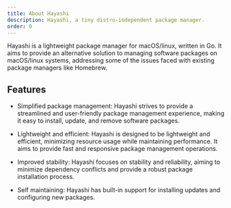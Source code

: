 ```yaml
---
title: About Hayashi
description: Hayashi, a tiny distro-independent package manager.
order: 0
---
```


Hayashi is a lightweight package manager for macOS/linux, written in Go. It aims to
provide an alternative solution to managing software packages on macOS/linux systems,
addressing some of the issues faced with existing package managers like
Homebrew.

## Features

-   Simplified package management: Hayashi strives to provide a streamlined and
    user-friendly package management experience, making it easy to install,
    update, and remove software packages.

-   Lightweight and efficient: Hayashi is designed to be lightweight and
    efficient, minimizing resource usage while maintaining performance. It aims
    to provide fast and responsive package management operations.

-   Improved stability: Hayashi focuses on stability and reliability, aiming to
    minimize dependency conflicts and provide a robust package installation
    process.

-   Self maintaining: Hayashi has built-in support for installing updates and
    configuring new packages.

